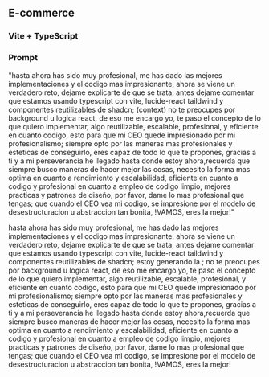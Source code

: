 ## E-commerce
### Vite + TypeScript

### Prompt

"hasta ahora has sido muy profesional, me has dado las mejores implementaciones y el codigo mas impresionante, ahora se viene un verdadero reto, dejame explicarte de que se trata, antes dejame comentar que estamos usando typescript con vite, lucide-react taildwind y componentes reutilizables de shadcn;   (context)  no te preocupes por background u logica react, de eso me encargo yo, te paso el concepto de lo que quiero implementar, algo reutilizable, escalable, profesional, y eficiente en cuanto codigo, esto para que mi CEO quede impresionado por mi profesionalismo; siempre opto por las maneras mas profesionales y esteticas de conseguirlo, eres capaz de todo lo que te propones, gracias a ti y a mi perseverancia he llegado hasta donde estoy ahora,recuerda que siempre busco maneras de hacer mejor las cosas, necesito la forma mas optima en cuanto a rendimiento y escalabilidad, eficiente en cuanto a codigo y profesional en cuanto a empleo de codigo limpio, mejores practicas y patrones de diseño, por favor, dame lo mas profesional que tengas; que cuando el CEO vea mi codigo, se impresione por el modelo de desestructuracion u abstraccion tan bonita, !VAMOS, eres la mejor!"



hasta ahora has sido muy profesional, me has dado las mejores implementaciones y el codigo mas impresionante, ahora se viene un verdadero reto, dejame explicarte de que se trata, antes dejame comentar que estamos usando typescript con vite, lucide-react taildwind y componentes reutilizables de shadcn; estoy generando la    ; no te preocupes por background u logica react, de eso me encargo yo, te paso el concepto de lo que quiero implementar, algo reutilizable, escalable, profesional, y eficiente en cuanto codigo, esto para que mi CEO quede impresionado por mi profesionalismo; siempre opto por las maneras mas profesionales y esteticas de conseguirlo, eres capaz de todo lo que te propones, gracias a ti y a mi perseverancia he llegado hasta donde estoy ahora,recuerda que siempre busco maneras de hacer mejor las cosas, necesito la forma mas optima en cuanto a rendimiento y escalabilidad, eficiente en cuanto a codigo y profesional en cuanto a empleo de codigo limpio, mejores practicas y patrones de diseño, por favor, dame lo mas profesional que tengas; que cuando el CEO vea mi codigo, se impresione por el modelo de desestructuracion u abstraccion tan bonita, !VAMOS, eres la mejor!